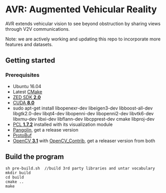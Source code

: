# AVR: Augmented Vehicular Reality

AVR extends vehicular vision to see beyond obstruction by sharing views through V2V communications.

Note: we are actively working and updating this repo to incorporate more features and datasets.


## Getting started

### Prerequisites

- Ubuntu 16.04
- Latest [CMake](https://cmake.org/download/)
- [ZED SDK **2.0**](https://www.stereolabs.com/developers/)
- [CUDA **8.0**](https://developer.nvidia.com/cuda-downloads)
- sudo apt-get install libopenexr-dev libeigen3-dev libboost-all-dev libgtk2.0-dev libqt4-dev libopenni-dev libopenni2-dev libvtk6-dev libxmu-dev libxi-dev libflann-dev libcpprest-dev cmake libproj-dev
- [PCL **1.7.2**](https://github.com/PointCloudLibrary/pcl) installed with its visualization module
- [Pangolin](https://github.com/stevenlovegrove/Pangolin), get a release version 
- [ProtoBuf](https://github.com/google/protobuf/blob/master/src/README.md)
- [OpenCV **3.1**](http://opencv.org/downloads.html) with [OpenCV_Contrib](https://github.com/opencv/opencv_contrib), get a releaser version from both



## Build the program

    sh pre-build.sh  //build 3rd party libraries and untar vocabulary
    mkdir build
    cd build
    cmake ..
    make
